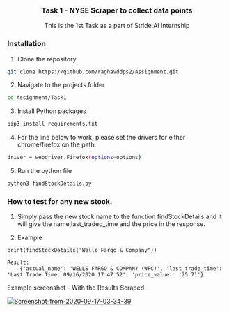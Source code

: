 
  <h3 align="center">Task 1 - NYSE Scraper to collect data points</h3>

  <p align="center">
    This is the 1st Task as a part of Stride.AI Internship
    <br />
  </p>
</p>


### Installation


1. Clone the repository
```sh
git clone https://github.com/raghavddps2/Assignment.git
```
2. Navigate to the projects folder
```sh
cd Assignment/Task1
```
3. Install Python packages
```sh
pip3 install requirements.txt
```
4. For the line below to work, please set the drivers for either chrome/firefox on the path.
```sh
driver = webdriver.Firefox(options=options)
```

5. Run the python file
```sh
python3 findStockDetails.py
```

### How to test for any new stock.

1. Simply pass the new stock name to the function findStockDetails and it will give the name,last_traded_time and the price in the response.

2. Example
```
print(findStockDetails("Wells Fargo & Company"))

Result:
    {'actual_name': 'WELLS FARGO & COMPANY (WFC)', 'last_trade_time': 'Last Trade Time: 09/16/2020 17:47:52', 'price_value': '25.71'}
```

Example screenshot - With the Results Scraped.


<a href="https://ibb.co/7GGsCPx"><img src="https://i.ibb.co/fCCjFfV/Screenshot-from-2020-09-17-03-34-39.png" alt="Screenshot-from-2020-09-17-03-34-39" border="0"></a>



